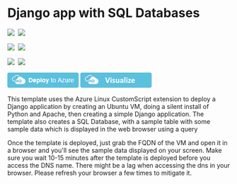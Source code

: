 # Django app with SQL Databases

<IMG SRC="https://azbotstorage.blob.core.windows.net/badges/sqldb-django-on-ubuntu/PublicLastTestDate.svg" />&nbsp;
<IMG SRC="https://azbotstorage.blob.core.windows.net/badges/sqldb-django-on-ubuntu/PublicDeployment.svg" />&nbsp;

<IMG SRC="https://azbotstorage.blob.core.windows.net/badges/sqldb-django-on-ubuntu/FairfaxLastTestDate.svg" />&nbsp;
<IMG SRC="https://azbotstorage.blob.core.windows.net/badges/sqldb-django-on-ubuntu/FairfaxDeployment.svg" />&nbsp;

<IMG SRC="https://azbotstorage.blob.core.windows.net/badges/sqldb-django-on-ubuntu/BestPracticeResult.svg" />&nbsp;
<IMG SRC="https://azbotstorage.blob.core.windows.net/badges/sqldb-django-on-ubuntu/CredScanResult.svg" />&nbsp;

<a href="https://portal.azure.com/#create/Microsoft.Template/uri/https%3A%2F%2Fraw.githubusercontent.com%2FAzure%2Fazure-quickstart-templates%2Fmaster%2Fsqldb-django-on-ubuntu%2Fazuredeploy.json" target="_blank"><img src="https://raw.githubusercontent.com/Azure/azure-quickstart-templates/master/1-CONTRIBUTION-GUIDE/images/deploytoazure.png"/></a>
<a href="http://armviz.io/#/?load=https%3A%2F%2Fraw.githubusercontent.com%2FAzure%2Fazure-quickstart-templates%2Fmaster%2Fsqldb-django-on-ubuntu%2Fazuredeploy.json" target="_blank">
    <img src="https://raw.githubusercontent.com/Azure/azure-quickstart-templates/master/1-CONTRIBUTION-GUIDE/images/visualizebutton.png"/>
</a>

This template uses the Azure Linux CustomScript extension to deploy a Django application by creating an Ubuntu VM, doing a silent install of Python and Apache, then creating a simple Django application. The template also creates a SQL Database, with a sample table with some sample data which is displayed in the web browser using a query

Once the template is deployed, just grab the FQDN of the VM and open it in a browser and you'll see the sample data displayed on your screen. Make sure you wait 10-15 minutes after the template is deployed before you access the DNS name. There might be a lag when accessing the dns in your browser. Please refresh your browser a few times to mitigate it.
